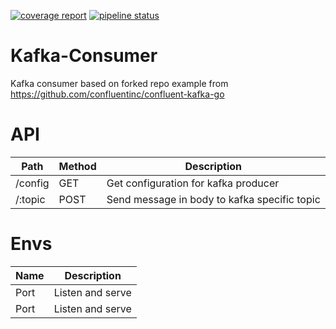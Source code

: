 [![coverage report](https://gitlab.tubecorporate.com/push/kafka-producer/badges/master/coverage.svg)](https://gitlab.tubecorporate.com/push/kafka-producer/-/commits/master)
[![pipeline status](https://gitlab.tubecorporate.com/push/kafka-producer/badges/master/pipeline.svg)](https://gitlab.tubecorporate.com/push/kafka-producer/-/commits/master)

# Kafka-Consumer

Kafka consumer based on forked repo example from https://github.com/confluentinc/confluent-kafka-go

# API
| Path    | Method | Description                                  |
|---------|--------|----------------------------------------------|
| /config | GET    | Get configuration for kafka producer         |
| /:topic | POST   | Send message in body to kafka specific topic |

# Envs
| Name    | Description                                  |
|---------|----------------------------------------------|
| Port    |   Listen and serve                           |
| Port    |   Listen and serve                           |

